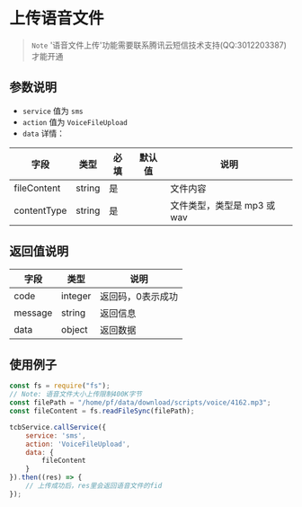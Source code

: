 # 上传语音文件

> `Note` '语音文件上传'功能需要联系腾讯云短信技术支持(QQ:3012203387)才能开通

## 参数说明

* `service` 值为 `sms`
* `action` 值为 `VoiceFileUpload`
* `data` 详情：

| 字段 | 类型 | 必填 | 默认值 | 说明
| --- | --- | --- | --- | ---
| fileContent | string | 是 | | 文件内容
| contentType | string | 是 | | 文件类型，类型是 mp3 或 wav

## 返回值说明

 字段 | 类型 | 说明
| --- | --- | ---
| code | integer | 返回码，0表示成功
| message | string | 返回信息
| data | object | 返回数据

## 使用例子

```js
const fs = require("fs");
// Note: 语音文件大小上传限制400K字节
const filePath = "/home/pf/data/download/scripts/voice/4162.mp3";
const fileContent = fs.readFileSync(filePath);

tcbService.callService({
    service: 'sms',
    action: 'VoiceFileUpload',
    data: {
        fileContent
    }
}).then((res) => {
    // 上传成功后，res里会返回语音文件的fid
});
```
